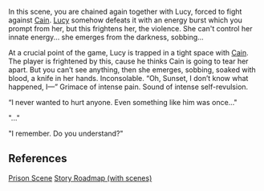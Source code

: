 In this scene, you are chained again together with Lucy, forced to fight against [Cain](/p/ac3b4a20469c41c7b61802b2cb877eb1).  [Lucy](/p/dc866b99f5794c99874dbaae8479870f) somehow defeats it with an energy burst which you prompt from her, but this frightens her, the violence. She can't control her innate energy... she emerges from the darkness, sobbing...

At a crucial point of the game, Lucy is trapped in a tight space with [Cain](/p/ac3b4a20469c41c7b61802b2cb877eb1). The player is frightened by this, cause he thinks Cain is going to tear her apart. But you can’t see anything, then she emerges, sobbing, soaked with blood, a knife in her hands. Inconsolable. “Oh, Sunset, I don’t know what happened, I—” Grimace of intense pain. Sound of intense self-revulsion.

“I never wanted to hurt anyone. Even something like him was once..."

"..."

"I remember. Do you understand?"

## References

[Prison Scene](/p/c54aeb37bdc040898fb86193d769aecf)
[Story Roadmap (with scenes)](/p/64c71b1bfb2a4717a53593ce05b258f8)

